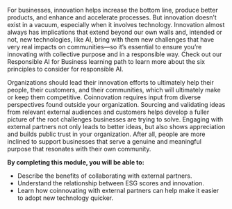 For businesses, innovation helps increase the bottom line, produce better products, and enhance and accelerate processes. But innovation doesn’t exist in a vacuum, especially when it involves technology. Innovation almost always has implications that extend beyond our own walls and, intended or not, new technologies, like AI, bring with them new challenges that have very real impacts on communities—so it’s essential to ensure you’re innovating with collective purpose and in a responsible way. Check out our Responsible AI for Business learning path to learn more about the six principles to consider for responsible AI.

Organizations should lead their innovation efforts to ultimately help their people, their customers, and their communities, which will ultimately make or keep them competitive. Coinnovation requires input from diverse perspectives found outside your organization. Sourcing and validating ideas from relevant external audiences and customers helps develop a fuller picture of the root challenges businesses are trying to solve. Engaging with external partners not only leads to better ideas, but also shows appreciation and builds public trust in your organization. After all, people are more inclined to support businesses that serve a genuine and meaningful purpose that resonates with their own community.

**By completing this module, you will be able to:**

* Describe the benefits of collaborating with external partners.
* Understand the relationship between ESG scores and innovation.
* Learn how coinnovating with external partners can help make it easier to adopt new technology quicker.
